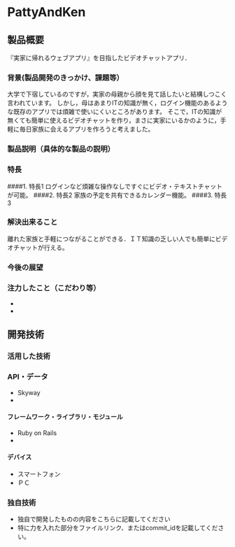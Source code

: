 # PattyAndKen
## 製品概要
『実家に帰れるウェブアプリ』を目指したビデオチャットアプリ．
### 背景(製品開発のきっかけ、課題等）
大学で下宿しているのですが，実家の母親から顔を見て話したいと結構しつこく言われています。
しかし，母はあまりITの知識が無く，ログイン機能のあるような既存のアプリでは煩雑で使いにくいところがあります。
そこで，ITの知識が無くても簡単に使えるビデオチャットを作り，まさに実家にいるかのように，手軽に毎日家族に会えるアプリを作ろうと考えました。
### 製品説明（具体的な製品の説明）
### 特長
####1. 特長1
ログインなど煩雑な操作なしですぐにビデオ・テキストチャットが可能。
####2. 特長2
家族の予定を共有できるカレンダー機能。
####3. 特長3

### 解決出来ること
離れた家族と手軽につながることができる．ＩＴ知識の乏しい人でも簡単にビデオチャットが行える。
### 今後の展望
### 注力したこと（こだわり等）
* 
* 

## 開発技術
### 活用した技術
### API・データ
* Skyway
*

#### フレームワーク・ライブラリ・モジュール
* Ruby on Rails
* 

#### デバイス
* スマートフォン
* ＰＣ

### 独自技術
* 独自で開発したものの内容をこちらに記載してください
* 特に力を入れた部分をファイルリンク、またはcommit_idを記載してください。